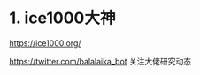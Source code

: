 # 1. ice1000大神










https://ice1000.org/







https://twitter.com/balalaika_bot 关注大佬研究动态


















